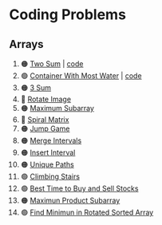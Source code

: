 # Coding Problems

## Arrays

1. 🟠 [Two Sum](https://leetcode.com/problems/two-sum/) | [code](./two_sum.ipynb)
2. 🟢 [Container With Most Water](https://leetcode.com/problems/container-with-most-water/) | [code](./container_with_most_water.ipynb)
3. 🟠 [3 Sum](https://leetcode.com/problems/3sum/)
4. 🔴 [Rotate Image](https://leetcode.com/problems/rotate-image/)
5. 🟠 [Maximum Subarray](https://leetcode.com/problems/maximum-subarray/)
6. 🔴 [Spiral Matrix](https://leetcode.com/problems/spiral-matrix/)
7. 🟠 [Jump Game](https://leetcode.com/problems/jump-game/)
8. 🟠 [Merge Intervals](https://leetcode.com/problems/merge-intervals/)
9. 🟠 [Insert Interval](https://leetcode.com/problems/insert-interval/)
10. 🟠 [Unique Paths](https://leetcode.com/problems/unique-paths/description/)
11. 🟢 [Climbing Stairs](https://leetcode.com/problems/climbing-stairs/)
12. 🟢 [Best Time to Buy and Sell Stocks](https://leetcode.com/problems/best-time-to-buy-and-sell-stock/)
13. 🟠 [Maximun Product Subarray](https://leetcode.com/problems/maximum-product-subarray/)
14. 🟢 [Find Minimun in Rotated Sorted Array](https://leetcode.com/problems/find-minimum-in-rotated-sorted-array/)
